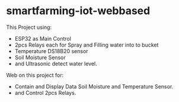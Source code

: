 # smartfarming-iot-webbased
This Project using:
- ESP32 as Main Control
- 2pcs Relays each for Spray and Filling water into to bucket
- Temperature DS18B20 sensor
- Soil Moisture Sensor
- and Ultrasonic detect water level.

Web on this project for:
- Contain and Display Data Soil Moisture and Temperature Sensor.
- and Control 2pcs Relays.
